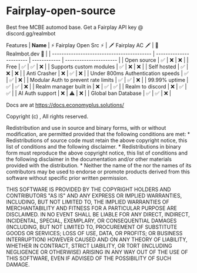 # Fairplay-open-source


Best free MCBE automod base.
Get a Fairplay API key @ discord.gg/realmbot


Features
| **Name**                                   | ⚡ Fairplay Open Src ⚡ | 🗡️ Fairplay AC 🗡️ | 🐢 Realmbot.dev 🐢 |
| ------------------------------------------ | ----------------------- | ------------ | ---------------------- |
| Open source                                | ✅                      | ❌           | ❌                    |
| Free                                       | ✅                      | ✅           | ❌                    |
| Supports custom modules                    | ✅                      | ❌           | ❌                    |
| Self hosted                                | ✅                      | ❌           | ❌                    |
| Anti Crasher                               | ❌                      | ✅           | ❌                    |
| Under 800ms Authentication speeds          | ✅                      | ✅           | ❌                    |
| Modular Auth to prevent rate limits        | ✅                      | ✅           | ❌                    |
| 99.99% uptime                              | ✅                      | ✅           | ❌                    |
| Realm manager built in                     | ❌                      | ✅           | ✅                    |
| Realm to discord                           | ❌                      | ✅           | ✅                    |
| AI Auth support                            | ❌                      | ⚠️           | ❌                    |
| Global ban Database                        | ✅                      | ✅           | ❌                    |


Docs are at https://docs.economyplus.solutions/



Copyright (c) <year>, <copyright holder>
All rights reserved.

Redistribution and use in source and binary forms, with or without
modification, are permitted provided that the following conditions are met:
    * Redistributions of source code must retain the above copyright
      notice, this list of conditions and the following disclaimer.
    * Redistributions in binary form must reproduce the above copyright
      notice, this list of conditions and the following disclaimer in the
      documentation and/or other materials provided with the distribution.
    * Neither the name of the <organization> nor the
      names of its contributors may be used to endorse or promote products
      derived from this software without specific prior written permission.

THIS SOFTWARE IS PROVIDED BY THE COPYRIGHT HOLDERS AND CONTRIBUTORS "AS IS" AND
ANY EXPRESS OR IMPLIED WARRANTIES, INCLUDING, BUT NOT LIMITED TO, THE IMPLIED
WARRANTIES OF MERCHANTABILITY AND FITNESS FOR A PARTICULAR PURPOSE ARE
DISCLAIMED. IN NO EVENT SHALL <COPYRIGHT HOLDER> BE LIABLE FOR ANY
DIRECT, INDIRECT, INCIDENTAL, SPECIAL, EXEMPLARY, OR CONSEQUENTIAL DAMAGES
(INCLUDING, BUT NOT LIMITED TO, PROCUREMENT OF SUBSTITUTE GOODS OR SERVICES;
LOSS OF USE, DATA, OR PROFITS; OR BUSINESS INTERRUPTION) HOWEVER CAUSED AND
ON ANY THEORY OF LIABILITY, WHETHER IN CONTRACT, STRICT LIABILITY, OR TORT
(INCLUDING NEGLIGENCE OR OTHERWISE) ARISING IN ANY WAY OUT OF THE USE OF THIS
SOFTWARE, EVEN IF ADVISED OF THE POSSIBILITY OF SUCH DAMAGE.
